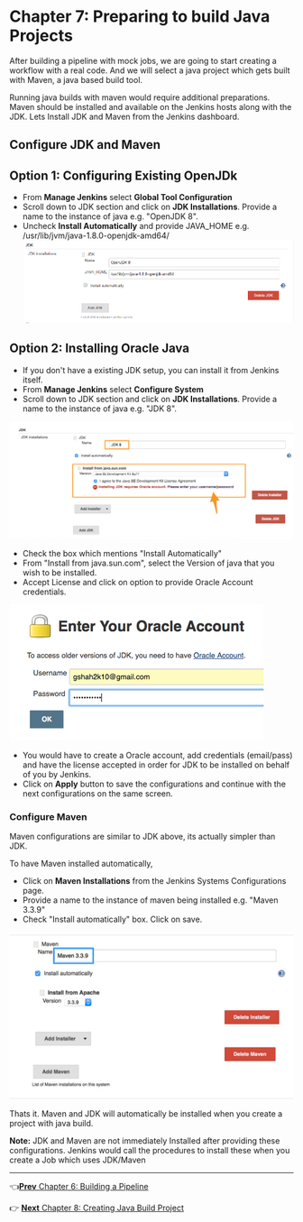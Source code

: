 # Chapter 7: Preparing to build Java  Projects

After building a pipeline with mock jobs, we are going to start creating a workflow with a real code. And we will select a java project which gets built with Maven, a java based build tool.  

Running java builds with maven would require additional preparations. Maven should be installed and available on the Jenkins hosts along with the JDK. Lets Install JDK and Maven from the Jenkins dashboard.


## Configure JDK and Maven

## Option 1: Configuring Existing OpenJDk
* From **Manage Jenkins** select  **Global Tool Configuration**
* Scroll down to JDK section and click on **JDK Installations**. Provide a name to the instance of java e.g. "OpenJDK 8".
* Uncheck **Install Automatically** and provide JAVA_HOME e.g.  /usr/lib/jvm/java-1.8.0-openjdk-amd64/
![Adding JDK](images/chap7/openjdk.png)


## Option 2: Installing  Oracle Java  
* If you don't have a existing JDK setup, you can install it from Jenkins itself.
* From **Manage Jenkins** select  **Configure System**
* Scroll down to JDK section and click on **JDK Installations**. Provide a name to the instance of java e.g. "JDK 8".


![Adding JDK](images/chap7/jdk.png)

* Check the box which mentions "Install Automatically"  
* From "Install from java.sun.com", select the Version of java that you wish to be installed.
* Accept License and click on option to provide Oracle Account credentials.

![Adding JDK](images/chap7/jdk_creds.png)

* You would have to create a Oracle account, add credentials (email/pass) and have the license accepted in order for JDK to be installed on behalf of you by Jenkins.
* Click on **Apply** button to save the configurations and continue with the next configurations on the same screen.

### Configure Maven

Maven configurations are similar to JDK above, its actually simpler than JDK.

To have Maven installed automatically,
* Click on **Maven Installations** from the Jenkins Systems Configurations page.
*  Provide a name to the instance of maven being installed e.g. "Maven 3.3.9"
* Check  "Install automatically" box. Click on save.

![Adding Maven](images/chap7/maven.jpg)


Thats it. Maven and JDK will automatically be installed when you create a project with java build.

**Note:** JDK and Maven are not immediately Installed after providing these configurations. Jenkins would call the procedures to install these when you create a Job which uses JDK/Maven

----
:point_left:[**Prev** Chapter 6: Building a Pipeline](https://github.com/schoolofdevops/learn-jenkins/blob/master/manuscript/060_building_jobs_pipeline.md)

:point_right: [**Next** Chapter 8: Creating Java Build Project](https://github.com/schoolofdevops/learn-jenkins/blob/master/manuscript/080_creating_java_build_job.md)
